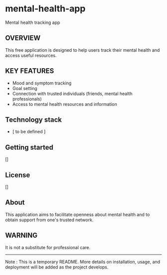 # mental-health-app
Mental health tracking app

## OVERVIEW
This free application is designed to help users track their mental health and access useful resources.

## KEY FEATURES
- Mood and symptom tracking
- Goal setting
- Connection with trusted individuals (friends, mental health professionals)
- Access to mental health resources and information

## Technology stack
- [ to be defined ]

## Getting started
[]

## License 
[]

## About
This application aims to facilitate openness about mental health and to obtain support from one's trusted network. 

## WARNING 
It is not a substitute for professional care.

- - -

Note : This is a temporary README. More details on installation, usage, and deployment will be added as the project develops.
